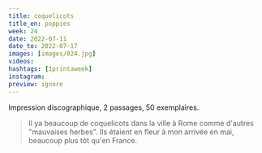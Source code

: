 ```yaml
---
title: coquelicots
title_en: poppies
week: 24
date: 2022-07-11
date_to: 2022-07-17
images: [images/024.jpg]
videos: 
hashtags: [1printaweek]
instagram: 
preview: ignore
---
```




Impression discographique, 2 passages, 50 exemplaires.

> Il ya beaucoup de coquelicots dans la ville à Rome comme d'autres "mauvaises herbes". Ils étaient en fleur à mon arrivée en mai, beaucoup plus tôt qu'en France. 
